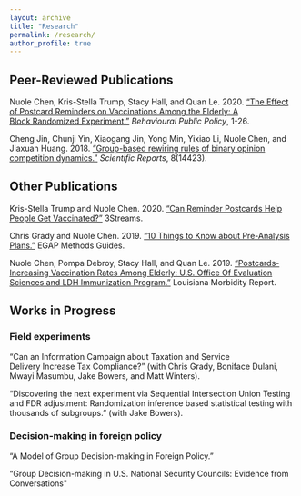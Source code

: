 ```yaml
---
layout: archive
title: "Research"
permalink: /research/
author_profile: true
---
```


## Peer-Reviewed Publications
Nuole Chen, Kris-Stella Trump, Stacy Hall, and Quan Le. 2020. [“The Effect of Postcard Reminders on Vaccinations Among the Elderly: A Block Randomized Experiment.”](https://www.cambridge.org/core/services/aop-cambridge-core/content/view/50007EBDEB8ED4D299EFE37C4F73FCB2/S2398063X20000342a.pdf/the-effect-of-postcard-reminders-on-vaccinations-among-the-elderly-a-block-randomized-experiment.pdf) _Behavioural Public Policy_, 1-26.

Cheng Jin, Chunji Yin, Xiaogang Jin, Yong Min, Yixiao Li, Nuole Chen, and Jiaxuan Huang. 2018. [“Group-based rewiring rules of binary opinion competition dynamics.”](https://www.nature.com/articles/s41598-018-32678-7) _Scientific Reports_, 8(14423).

## Other Publications

Kris-Stella Trump and Nuole Chen. 2020. [“Can Reminder Postcards Help People Get Vaccinated?”](https://medium.com/3streams/can-reminder-postcards-help-people-get-vaccinated-dea31781ad85) 3Streams.

Chris Grady and Nuole Chen. 2019. [“10 Things to Know about Pre-Analysis Plans.”](https://egap.org/resource/10-things-to-know-about-pre-analysis-plans/) EGAP Methods Guides.

Nuole Chen, Pompa Debroy, Stacy Hall, and Quan Le. 2019. [“Postcards-Increasing Vaccination Rates Among Elderly: U.S. Office Of Evaluation Sciences and LDH Immunization Program.”](http://ldh.la.gov/assets/oph/Center-PHCH/Center-CH/infectious-epi/LMR/2011-2020/2019/marapr19.pdf) Louisiana Morbidity Report.

## Works in Progress

### Field experiments
“Can an Information Campaign about Taxation and Service Delivery Increase Tax Compliance?” (with Chris Grady, Boniface Dulani, Mwayi Masumbu, Jake Bowers, and Matt Winters).

“Discovering the next experiment via Sequential Intersection Union Testing and FDR adjustment: Randomization inference based statistical testing with thousands of subgroups.” (with Jake Bowers).

### Decision-making in foreign policy
“A Model of Group Decision-making in Foreign Policy.”

“Group Decision-making in U.S. National Security Councils: Evidence from Conversations"

<!-- “Decision-Making and Climate Modeling with Geo-engineering: Using a Climate Action Game Experiment to Inform Climate Decisions” (with Hui Li, Cliff Singer, and Ryan Sriver).


#{% if author.googlescholar %}
#  You can also find my articles on <u><a href="{{author.googlescholar}}">my Google Scholar profile</a>.</u>
#{% endif %}

#{% include base_path %}

#{% for post in site.publications reversed %}
#  {% include archive-single.html %}
#{% endfor %} -->


